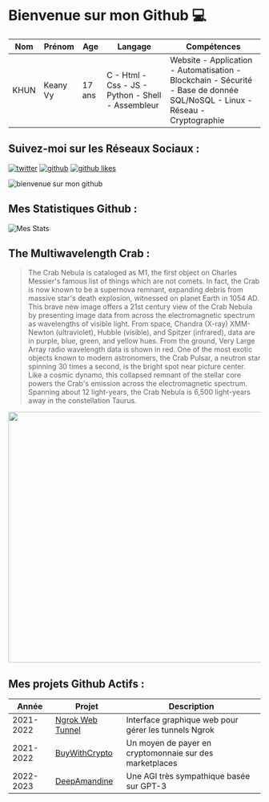 # Bienvenue sur mon Github 💻
| Nom | Prénom | Age | Langage | Compétences |
|---  |---     |---  |---      |---
| KHUN | Keany Vy | 17 ans | C - Html - Css - JS - Python - Shell - Assembleur | Website - Application - Automatisation - Blockchain - Sécurité - Base de donnée SQL/NoSQL - Linux - Réseau - Cryptographie |

## Suivez-moi sur les Réseaux Sociaux :
[![twitter](https://img.shields.io/twitter/follow/thisiskeanyvy?style=social)](https://twitter.com/thisiskeanyvy)
[![github](https://img.shields.io/github/followers/thisiskeanyvy?style=social)](https://github.com/thisiskeanyvy?tab=followers)
[![github likes](https://img.shields.io/github/stars/thisiskeanyvy?style=social)](https://github.com/thisiskeanyvy)

![bienvenue sur mon github](https://thisiskeanyvy-hosting.pages.dev/banner.gif)

## Mes Statistiques Github :
![Mes Stats](https://github-readme-stats.vercel.app/api?username=thisiskeanyvy&show_icons=true&theme=radical)

## The Multiwavelength Crab :

> The Crab Nebula is cataloged as M1, the first object on Charles Messier's famous list of things which are not comets. In fact, the Crab is now known to be a supernova remnant, expanding debris from massive star's death explosion, witnessed on planet Earth in 1054 AD. This brave new image offers a 21st century view of the Crab Nebula by presenting image data from across the electromagnetic spectrum as wavelengths of visible light. From space, Chandra (X-ray) XMM-Newton (ultraviolet), Hubble (visible), and Spitzer (infrared), data are in purple, blue, green, and yellow hues. From the ground, Very Large Array radio wavelength data is shown in red. One of the most exotic objects known to modern astronomers, the Crab Pulsar, a neutron star spinning 30 times a second, is the bright spot near picture center. Like a cosmic dynamo, this collapsed remnant of the stellar core powers the Crab's emission across the electromagnetic spectrum. Spanning about 12 light-years, the Crab Nebula is 6,500 light-years away in the constellation Taurus.

<img src='https://apod.nasa.gov/apod/image/2203/multiWcrab_lg1024c.jpg' width="800" height="500"/>

## Mes projets Github Actifs :
| Année | Projet | Description |
|---   |---     |---          |
| 2021-2022 | [Ngrok Web Tunnel](https://github.com/thisiskeanyvy/ngrok-web-manager) | Interface graphique web pour gérer les tunnels Ngrok |
| 2021-2022 | [BuyWithCrypto](https://github.com/BuyWithCrypto) | Un moyen de payer en cryptomonnaie sur des marketplaces |
| 2022-2023 | [DeepAmandine](https://github.com/BuyWithCrypto/deep-amandine) | Une AGI très sympathique basée sur GPT-3 |
